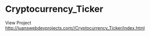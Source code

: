 # Cryptocurrency_Ticker

View Project http://juanswebdevprojects.com//Cryptocurrency_Ticker/index.html
